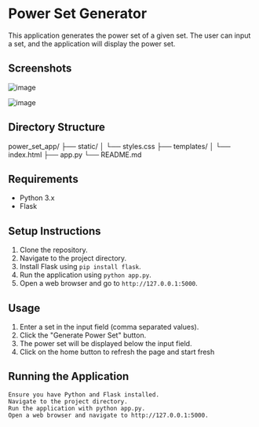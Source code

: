 # Power Set Generator

This application generates the power set of a given set. The user can input a set, and the application will display the power set.
## Screenshots
![image](https://github.com/user-attachments/assets/0592c101-949a-4c90-b3de-0175bf3ddc2b)

![image](https://github.com/user-attachments/assets/c950b400-cf02-4a3f-ba79-339755e1f843)

## Directory Structure

power_set_app/
├── static/
│ └── styles.css
├── templates/
│ └── index.html
├── app.py
└── README.md


## Requirements

- Python 3.x
- Flask

## Setup Instructions

1. Clone the repository.
2. Navigate to the project directory.
3. Install Flask using `pip install flask`.
4. Run the application using `python app.py`.
5. Open a web browser and go to `http://127.0.0.1:5000`.

## Usage

1. Enter a set in the input field (comma separated values).
2. Click the "Generate Power Set" button.
3. The power set will be displayed below the input field.
4. Click on the home button to refresh the page and start fresh

## Running the Application

    Ensure you have Python and Flask installed.
    Navigate to the project directory.
    Run the application with python app.py.
    Open a web browser and navigate to http://127.0.0.1:5000.

